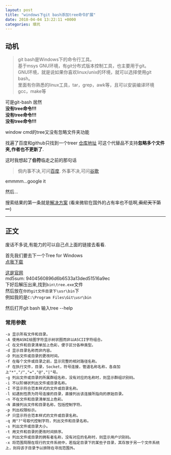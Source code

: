 ```yaml
---
layout: post
title: "windows下git bash添加tree命令扩展"
date: 2018-04-04 13:22:11 +0000
categories: 填坑
---
```


## 动机

>git bash是Windows下的命令行工具。  
>基于msys GNU环境，有git分布式版本控制工具，也主要用于git。  
>GNU环境，就是说如果你喜欢linux/unix的环境，就可以选择使用git bash。  
>里面有你熟悉的linux工具，tar，grep，awk等，且可以安装编译环境gcc，make等  


可是git-bash 居然  
**没有tree命令!!!**  
**没有tree命令!!!**  
**没有tree命令!!!**  
  
window cmd的tree又没有忽略文件夹功能
  
找遍了百度和github只找到一个treer [仓库地址] 可这个代替品不支持**忽略多个文件夹,作者也不更新了**.  

这时我想起了**伯符**临走之前的那句话
>倘内事不决,可问[百度]. 外事不决,可问[谷歌]

emmmm...google it  
  
然后...  
  
搜索结果的第一条就是[解决方案] (看来微软在国外的占有率也不低啊,~~索尼天下第一~~)
  
---
  
## 正文

废话不多说,有能力的可以自己点上面的链接去看看.

首先我们要去下一个Tree for Windows  
[点我下载]  
  
[这是官网]    
md5sum: 9404560896d6b6533a13ded51516a9ec  
下好后解压出来,找到``bin\tree.exe``文件  
然后放在``你的git文件目录下\usr\bin``下  
例如我的是``C:\Program Files\Git\usr\bin``  

然后打开git bash 输入tree --help  

### 常用参数  
```linux
-a 显示所有文件和目录。
-A 使用ASNI绘图字符显示树状图而非以ASCII字符组合。
-C 在文件和目录清单加上色彩，便于区分各种类型。
-d 显示目录名称而非内容。
-D 列出文件或目录的更改时间。
-f 在每个文件或目录之前，显示完整的相对路径名称。
-F 在执行文件，目录，Socket，符号连接，管道名称名称，各自加上"*","/","=","@","|"号。
-g 列出文件或目录的所属群组名称，没有对应的名称时，则显示群组识别码。
-i 不以阶梯状列出文件或目录名称。
-I 不显示符合范本样式的文件或目录名称。
-l 如遇到性质为符号连接的目录，直接列出该连接所指向的原始目录。
-n 不在文件和目录清单加上色彩。
-N 直接列出文件和目录名称，包括控制字符。
-p 列出权限标示。
-P 只显示符合范本样式的文件或目录名称。
-q 用"?"号取代控制字符，列出文件和目录名称。
-s 列出文件或目录大小。
-t 用文件和目录的更改时间排序。
-u 列出文件或目录的拥有者名称，没有对应的名称时，则显示用户识别码。
-x 将范围局限在现行的文件系统中，若指定目录下的某些子目录，其存放于另一个文件系统上，则将该子目录予以排除在寻找范围外。
```
  
[百度]:https://www.baidu.com
[谷歌]:http://google.com
[仓库地址]:https://github.com/derycktse/treer
[解决方案]: https://superuser.com/a/1141489/890933
[点我下载]:http://downloads.sourceforge.net/gnuwin32/tree-1.5.2.2-bin.zip
[这是官网]:http://gnuwin32.sourceforge.net/packages/tree.htm
